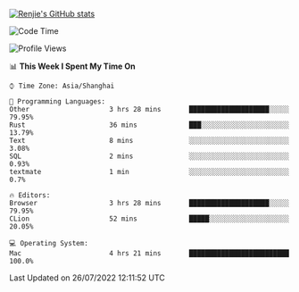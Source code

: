 [![Renjie's GitHub stats](https://github-readme-stats.vercel.app/api?username=liurenjie1024&show_icons=true&theme=chartreuse-dark)](https://github.com/anuraghazra/github-readme-stats)

<!--START_SECTION:waka-->
![Code Time](http://img.shields.io/badge/Code%20Time-88%20hrs%2025%20mins-blue)

![Profile Views](http://img.shields.io/badge/Profile%20Views-29-blue)

📊 **This Week I Spent My Time On** 

```text
⌚︎ Time Zone: Asia/Shanghai

💬 Programming Languages: 
Other                    3 hrs 28 mins       ████████████████████░░░░░   79.95% 
Rust                     36 mins             ███░░░░░░░░░░░░░░░░░░░░░░   13.79% 
Text                     8 mins              ░░░░░░░░░░░░░░░░░░░░░░░░░   3.08% 
SQL                      2 mins              ░░░░░░░░░░░░░░░░░░░░░░░░░   0.93% 
textmate                 1 min               ░░░░░░░░░░░░░░░░░░░░░░░░░   0.7%

🔥 Editors: 
Browser                  3 hrs 28 mins       ████████████████████░░░░░   79.95% 
CLion                    52 mins             █████░░░░░░░░░░░░░░░░░░░░   20.05%

💻 Operating System: 
Mac                      4 hrs 21 mins       █████████████████████████   100.0%

```


 Last Updated on 26/07/2022 12:11:52 UTC
<!--END_SECTION:waka-->

